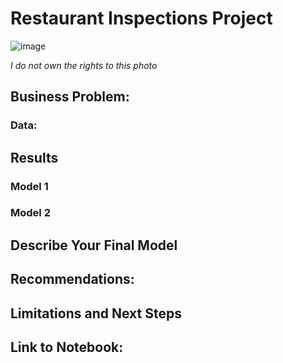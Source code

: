 # **Restaurant Inspections Project**

![image](https://github.com/user-attachments/assets/7c016f6b-36b0-4ae3-bf70-beacceac4709)

*I do not own the rights to this photo*

## **Business Problem:**

### **Data:**

## **Results**

### Model 1

### Model 2

## **Describe Your Final Model**

## **Recommendations:**

## **Limitations and Next Steps**

## **Link to Notebook:**
